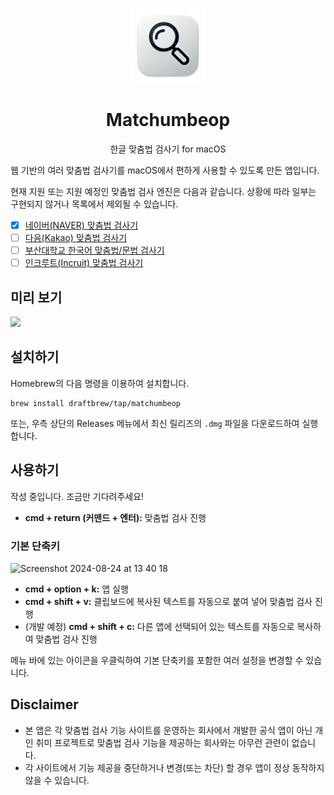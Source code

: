 <p align="center">
  <img src="https://raw.githubusercontent.com/ssut/Matchumbeop/main/icon.png" alt="Icon" width="120px" />
</p>
<h1 align="center">Matchumbeop</h1>
<p align="center">
한글 맞춤법 검사기 for macOS
</p>

웹 기반의 여러 맞춤법 검사기를 macOS에서 편하게 사용할 수 있도록 만든 앱입니다.

현재 지원 또는 지원 예정인 맞춤법 검사 엔진은 다음과 같습니다. 상황에 따라 일부는 구현되지 않거나 목록에서 제외될 수 있습니다.

- [x] [네이버(NAVER) 맞춤법 검사기](https://m.search.naver.com/search.naver?query=맞춤법+검사기)
- [ ] [다음(Kakao) 맞춤법 검사기](https://search.daum.net/search?w=tot&DA=YZR&t__nil_searchbox=btn&q=맞춤법+검사기)
- [ ] [부산대학교 한국어 맞춤법/문법 검사기](http://speller.cs.pusan.ac.kr)
- [ ] [인크루트(Incruit) 맞춤법 검사기](https://lab.incruit.com/editor/spell/)

## 미리 보기

<img src="https://github.com/user-attachments/assets/d543dfc5-c6a2-43e8-80ff-23a60329e37c" width="45%" />

## 설치하기

Homebrew의 다음 명령을 이용하여 설치합니다.
```
brew install draftbrew/tap/matchumbeop
```

또는, 우측 상단의 Releases 메뉴에서 최신 릴리즈의 `.dmg` 파일을 다운로드하여 실행합니다.

## 사용하기

작성 중입니다. 조금만 기다려주세요!

- **cmd + return (커맨드 + 엔터):** 맞춤법 검사 진행

### 기본 단축키

![Screenshot 2024-08-24 at 13 40 18](https://github.com/user-attachments/assets/1f3ea704-8eb9-426d-8059-24c47f958295)

- **cmd + option + k:** 앱 실행
- **cmd + shift + v:** 클립보드에 복사된 텍스트를 자동으로 붙여 넣어 맞춤법 검사 진행
- (개발 예정) **cmd + shift + c:** 다른 앱에 선택되어 있는 텍스트를 자동으로 복사하여 맞춤법 검사 진행

메뉴 바에 있는 아이콘을 우클릭하여 기본 단축키를 포함한 여러 설정을 변경할 수 있습니다.

## Disclaimer

- 본 앱은 각 맞춤법 검사 기능 사이트를 운영하는 회사에서 개발한 공식 앱이 아닌 개인 취미 프로젝트로 맞춤법 검사 기능을 제공하는 회사와는 아무런 관련이 없습니다.
- 각 사이트에서 기능 제공을 중단하거나 변경(또는 차단) 할 경우 앱이 정상 동작하지 않을 수 있습니다.
